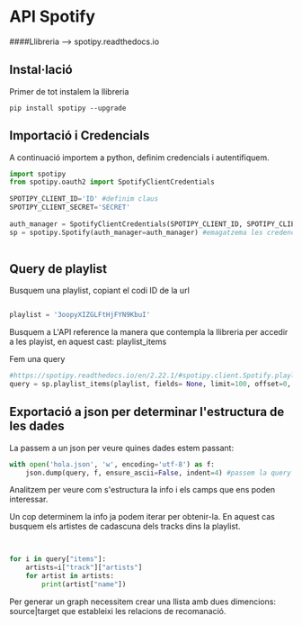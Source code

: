 # API Spotify

####Llibreria --> spotipy.readthedocs.io

## Instal·lació

Primer de tot instalem la llibreria
```
pip install spotipy --upgrade
```

## Importació i Credencials

A continuació importem a python, definim credencials i autentifiquem.

```python
import spotipy  
from spotipy.oauth2 import SpotifyClientCredentials  
  
SPOTIPY_CLIENT_ID='ID' #definim claus  
SPOTIPY_CLIENT_SECRET='SECRET'  
  
auth_manager = SpotifyClientCredentials(SPOTIPY_CLIENT_ID, SPOTIPY_CLIENT_SECRET) #autentiquem  
sp = spotipy.Spotify(auth_manager=auth_manager) #emagatzema les credencials per reutilitzar-les 
   
```
## Query de playlist

Busquem una playlist, copiant el codi ID de la url

```python

playlist = '3oopyXIZGLFtHjFYN9KbuI'
```

Busquem a L'API reference la manera que contempla la llibreria per accedir a les playist, en aquest cast: playlist_items

Fem una query

```python
#https://spotipy.readthedocs.io/en/2.22.1/#spotipy.client.Spotify.playlist_items  
query = sp.playlist_items(playlist, fields= None, limit=100, offset=0, market=None )
```

## Exportació a json per determinar l'estructura de les dades

La passem a un json per veure quines dades estem passant:

```python
with open('hola.json', 'w', encoding='utf-8') as f:  
    json.dump(query, f, ensure_ascii=False, indent=4) #passem la query a un document json. ensure_ascii=False permet emagatzemar emojis
```

Analitzem per veure com s'estructura la info i els camps que ens poden interessar.

Un cop determinem la info ja podem iterar per obtenir-la. En aquest cas busquem els artistes de cadascuna dels tracks dins la playlist.

```python

  
for i in query["items"]:  
    artists=i["track"]["artists"]  
    for artist in artists:  
        print(artist["name"])
```

Per generar un graph necessitem crear una llista amb dues dimencions: source|target
que estableixi les relacions de recomanació.
